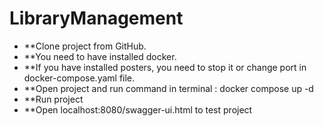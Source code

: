 # LibraryManagement
- **Clone project from GitHub.
- **You need to have installed docker.
- **If you have installed posters, you need to stop it or change port in docker-compose.yaml file.
- **Open project and run command in terminal : docker compose up -d
- **Run project
- **Open localhost:8080/swagger-ui.html to test project



